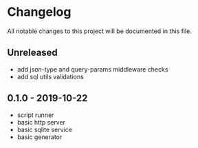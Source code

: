 # Changelog

All notable changes to this project will be documented in this file.

## Unreleased

- add json-type and query-params middleware checks
- add sql utils validations

## 0.1.0 - 2019-10-22

- script runner
- basic http server
- basic sqlite service
- basic generator
